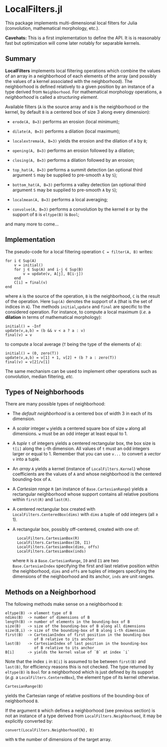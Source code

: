 # LocalFilters.jl

This package implements multi-dimensional local filters for Julia (convolution,
mathematical morphology, etc.).

**Cavehats:** This is a first implementation to define the API.  It is is
reasonably fast but optimization will come later notably for separable kernels.


## Summary

**LocalFilters** implements local filtering operations which combine the values
of an array in a neighborhood of each elements of the array (and possibly the
values of a kernel associated with the neighborhood).  The neighborhood is
defined relatively to a given position by an instance of a type derived from
`Neighborhood`.  For mathematical morphology operations, a *neighborhood* is
called a *structuring element*.

Available filters (`A` is the source array and `B` is the neighborhood or the
kernel, by default `B` is a centered box of size 3 along every dimension):

* `erode(A, B=3)` performs an erosion (local minimum);

* `dilate(A, B=3)` performs a dilation (local maximum);

* `localextrema(A, B=3)` yields the erosion and the dilation of `A` by `B`;

* `opening(A, B=3)` performs an erosion followed by a dilation;

* `closing(A, B=3)` performs a dilation followed by an erosion;

* `top_hat(A, B=3)` performs a summit detection (an optional third argument `S`
  may be supplied to pre-smooth `A` by `S`);

* `bottom_hat(A, B=3)` performs a valley detection (an optional third argument
  `S` may be supplied to pre-smooth `A` by `S`);

* `localmean(A, B=3)` performs a local averaging;

* `convolve(A, B=3)` performs a convolution by the kernel `B` or by the support
  of `B` is `eltype(B)` is `Bool`;

and many more to come...

## Implementation

The pseudo-code for a local filtering operation `C = filter(A, B)` writes:

    for i ∈ Sup(A)
        v = initial()
        for j ∈ Sup(A) and i-j ∈ Sup(B)
            v = update(v, A[j], B[i-j])
        end
        C[i] = final(v)
    end

where `A` is the source of the operation, `B` is the neighborhood, `C` is the
result of the operation.  Here `Sup(A)` denotes the support of `A` (that is the
set of indices in `A`).  The methods `initial`,`update` and `final` are
specific to the considered operation.  For instance, to compute a local maximum
(*i.e.* a **dilation** in terms of mathematical morphology):

    initial() = -Inf
    update(v,a,b) = (b && v < a ? a : v)
    final(v) = v

to compute a local average (`T` being the type of the elements of `A`):

    initial() = (0, zero(T))
    update(v,a,b) = v[1] + 1, v[2] + (b ? a : zero(T))
    final(v) = v[2]/v[1]

The same mechanism can be used to implement other operations such as
convolution, median filtering, *etc.*


## Types of Neighborhoods

There are many possible types of neighborhood:

* The *default neighborhood* is a centered box of width 3 in each of its
  dimension.

* A *scalar* integer `w` yields a centered square box of size `w` along all
  dimensions.  `w` must be an odd integer at least equal to 1.

* A *tuple* `t` of integers yields a centered rectangular box, the box size is
  `t[i]` along the `i`-th dimension.  All values of `t` must an odd integers
  larger or equal to 1.  Remember that you can use `v...` to convert a *vector*
  `v` into a tuple.

* An *array* `A` yields a kernel (instance of `LocalFilters.Kernel`) whose
  coefficients are the values of `A` and whose neighborhood is the centered
  bounding-box of `A`.

* A *Cartesian range* `R` (an instance of `Base.CartesianRange`) yields a
  rectangular neighborhood whose support contains all relative positions within
  `first(R)` and `last(R)`.

* A centered rectangular box created with `LocalFilters.CenteredBox(dims)`
  with `dims` a tuple of odd integers (all ≥ 1).

* A rectangular box, possibly off-centered, created with one of:

        LocalFilters.CartesianBox(R)
        LocalFilters.CartesianBox(I0, I1)
        LocalFilters.CartesianBox(dims, offs)
        LocalFilters.CartesianBox(inds)

  where `R` is a `Base.CartesianRange`, `I0` and `I1` are two
  `Base.CartesianIndex` specifying the first and last relative position within
  the neighborhood, `dims` and `offs` are tuples of integers specifying the
  dimensions of the neighborhood and its anchor, `inds` are unit ranges.


## Methods on a Neighborhood

The following methods make sense on a neighborhood `B`:

    eltype(B) -> element type of B
    ndims(B)  -> number of dimensions of B
    length(B) -> number of elements in the bounding-box of B
    size(B)   -> size of the bounding-box of B along all dimensions
    size(B,i) -> size of the bounding-box of B along i-th dimension
    first(B)  -> CartesianIndex of first position in the bounding-box
                 of B relative to its anchor
    last(B)   -> CartesianIndex of last position in the bounding-box
                 of B relative to its anchor
    B[i]      -> yields the kernel value of `B` at index `i`

Note that the index `i` in `B[i]` is assumed to be between `first(B)` and
`last(B)`, for efficiency reasons this is not checked.  The type returned by
`eltype(B)` is `Bool` for a neighborhood which is just defined by its support
(*e.g.* a `LocalFilters.CenteredBox`), the element type of its kernel
otherwise.

    CartesianRange(B)

yields the Cartesian range of relative positions of the bounding-box of
neighborhood `B`.

If the argument `B` which defines a neighborhood (see previous section) is not
an instance of a type derived from `LocalFilters.Neighborhood`, it may be
explicitly converted by:

    convert(LocalFilters.Neighborhood{N}, B)

with `N` the number of dimensions of the target array.

